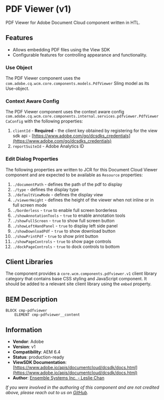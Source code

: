 <!--
Copyright 2020 Adobe

Licensed under the Apache License, Version 2.0 (the "License");
you may not use this file except in compliance with the License.
You may obtain a copy of the License at

    http://www.apache.org/licenses/LICENSE-2.0

Unless required by applicable law or agreed to in writing, software
distributed under the License is distributed on an "AS IS" BASIS,
WITHOUT WARRANTIES OR CONDITIONS OF ANY KIND, either express or implied.
See the License for the specific language governing permissions and
limitations under the License.
-->
PDF Viewer (v1)
====
PDF Viewer for Adobe Document Cloud component written in HTL.

## Features

* Allows embedding PDF files using the View SDK
* Configurable features for controlling appearance and functionality. 

### Use Object
The PDF Viewer component uses the `com.adobe.cq.wcm.core.components.models.PdfViewer` Sling model as its Use-object.

### Context Aware Config
The PDF Viewer component uses the context aware config `com.adobe.cq.wcm.core.components.internal.services.pdfviewer.PdfViewerCaConfig` with the following properties:

1. `clientId` - **Required** - the client key obtained by registering for the view sdk api - [https://www.adobe.com/go/dcsdks_credentials](https://www.adobe.com/go/dcsdks_credentials)
2. `reportSuiteId` - Adobe Analytics ID

### Edit Dialog Properties
The following properties are written to JCR for this Document Cloud Viewer component and are expected to be available as `Resource` properties:

1. `./documentPath` - defines the path of the pdf to display
2. `./type` - defines the display type
3. `./defaultViewMode` - defines the display view
4. `./viewerHeight` - defines the height of the viewer when not inline or in full screen mode
5. `./borderless` - `true` to enable full screen borderless
6. `./showAnnotationTools` - `true` to enable annotation tools
7. `./showFullScreen` - `true` to show full screen button
8. `./showLeftHandPanel` - `true` to display left side panel
9. `./showDownloadPdf` - `true` to show download button
10. `./showPrintPdf` - `true` to show print button
11. `./showPageControls` - `true` to show page controls
12. `./dockPageControls` - `true` to dock controls to bottom

## Client Libraries
The component provides a `core.wcm.components.pdfviewer.v1` client library category that contains base
CSS styling and JavaScript component. It should be added to a relevant site client library using the `embed` property.

## BEM Description
```
BLOCK cmp-pdfviewer
    ELEMENT cmp-pdfviewer__content
```

## Information
* **Vendor**: Adobe
* **Version**: v1
* **Compatibility**: AEM 6.4
* **Status**: production-ready
* **ViewSDK Documentation**: [https://www.adobe.io/apis/documentcloud/dcsdk/docs.html](https://www.adobe.io/apis/documentcloud/dcsdk/docs.html)
* **Author**: [Ensemble Systems Inc. - Leslie Chan](https://ensemble.com)

_If you were involved in the authoring of this component and are not credited above, please reach out to us on [GitHub](https://github.com/adobe/aem-core-wcm-components)._
